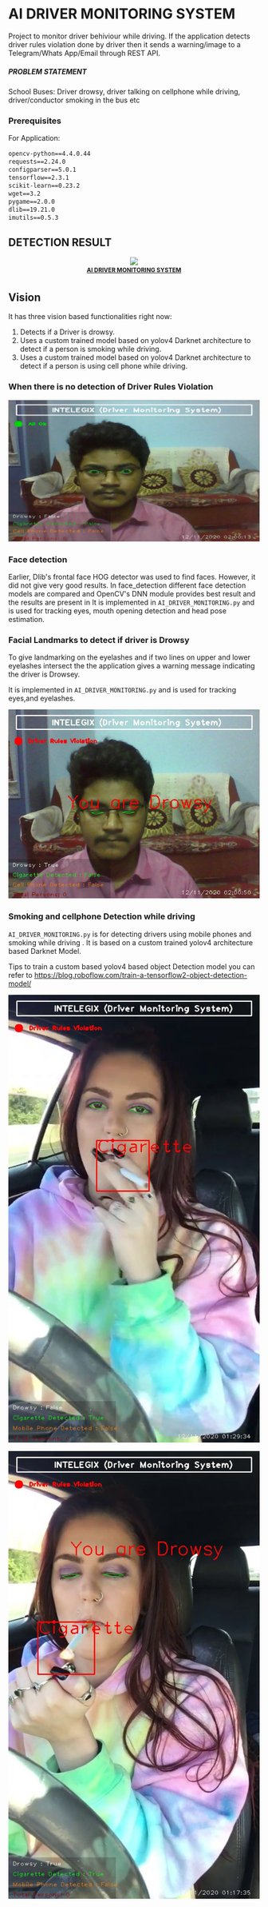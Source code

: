 # AI DRIVER MONITORING SYSTEM

Project to monitor driver behiviour while driving. If the application detects driver rules violation done by driver then it sends a warning/image to a Telegram/Whats App/Email through REST API.

##### PROBLEM STATEMENT

School Buses: Driver drowsy, driver talking on cellphone while driving, driver/conductor smoking in the bus etc

### Prerequisites


For Application:
```
opencv-python==4.4.0.44
requests==2.24.0
configparser==5.0.1
tensorflow==2.3.1
scikit-learn==0.23.2
wget==3.2
pygame==2.0.0
dlib==19.21.0
imutils==0.5.3
```


## DETECTION RESULT

<p align="center">
    <img src="SAMPLES/sample.gif", width="1200">
    <br>
    <sup><a href="https://github.com/raj713335/AI_DRIVER_MONITORING_SYSTEM" target="_blank"><strong>AI DRIVER MONITORING SYSTEM</strong></a></sup>
</p>


## Vision

It has three vision based functionalities right now:

1. Detects if a Driver is drowsy.
2. Uses a custom trained model based on yolov4 Darknet architecture to detect if a person is smoking while driving.
3. Uses a custom trained model based on yolov4 Darknet architecture to detect if a person is using cell phone while driving.


### When there is no detection of Driver Rules Violation 

![when there is no detection of Driver Rules Violation  ](SAMPLES/0.jpg)


### Face detection

Earlier, Dlib's frontal face HOG detector was used to find faces. However, it did not give very good results. In face_detection different face detection models are compared and OpenCV's DNN module provides best result and the results are present in
It is implemented in `AI_DRIVER_MONITORING.py` and is used for tracking eyes, mouth opening detection and head pose estimation.


### Facial Landmarks to detect if driver is Drowsy

To give landmarking on the eyelashes and if two lines on upper and lower eyelashes intersect the the application gives a warning message indicating the driver is Drowsey.

It is implemented in `AI_DRIVER_MONITORING.py` and is used for tracking eyes,and eyelashes.

![when there is driver rules violation for sleeping ](SAMPLES/1.jpg)




### Smoking and cellphone Detection while driving 

`AI_DRIVER_MONITORING.py` is for detecting drivers using mobile phones and smoking while driving . It is based on a custom trained yolov4 architecture based Darknet Model.

Tips to train a custom based yolov4 based object Detection model you can refer to https://blog.roboflow.com/train-a-tensorflow2-object-detection-model/

![smoking detection](SAMPLES/2.jpg)





![smoking and drowseyness detection](SAMPLES/3.jpg)










